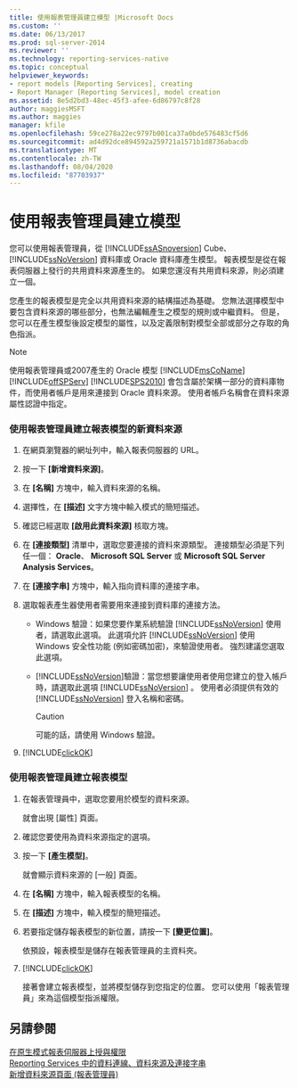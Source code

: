 ```yaml
---
title: 使用報表管理員建立模型 |Microsoft Docs
ms.custom: ''
ms.date: 06/13/2017
ms.prod: sql-server-2014
ms.reviewer: ''
ms.technology: reporting-services-native
ms.topic: conceptual
helpviewer_keywords:
- report models [Reporting Services], creating
- Report Manager [Reporting Services], model creation
ms.assetid: 8e5d2bd3-48ec-45f3-afee-6d86797c8f28
author: maggiesMSFT
ms.author: maggies
manager: kfile
ms.openlocfilehash: 59ce278a22ec9797b001ca37a0bde576483cf5d6
ms.sourcegitcommit: ad4d92dce894592a259721a1571b1d8736abacdb
ms.translationtype: MT
ms.contentlocale: zh-TW
ms.lasthandoff: 08/04/2020
ms.locfileid: "87703937"
---
```

# <a name="create-a-model-using-report-manager"></a>使用報表管理員建立模型
  您可以使用報表管理員，從 [!INCLUDE[ssASnoversion](../includes/ssasnoversion-md.md)] Cube、 [!INCLUDE[ssNoVersion](../includes/ssnoversion-md.md)] 資料庫或 Oracle 資料庫產生模型。 報表模型是從在報表伺服器上發行的共用資料來源產生的。 如果您還沒有共用資料來源，則必須建立一個。  
  
 您產生的報表模型是完全以共用資料來源的結構描述為基礎。 您無法選擇模型中要包含資料來源的哪些部分，也無法編輯產生之模型的規則或中繼資料。 但是，您可以在產生模型後設定模型的屬性，以及定義限制對模型全部或部分之存取的角色指派。  
  
> [!NOTE]  
>  使用報表管理員或2007產生的 Oracle 模型 [!INCLUDE[msCoName](../includes/msconame-md.md)] [!INCLUDE[offSPServ](../includes/offspserv-md.md)] [!INCLUDE[SPS2010](../includes/sps2010-md.md)] 會包含屬於架構一部分的資料庫物件，而使用者帳戶是用來連接到 Oracle 資料來源。 使用者帳戶名稱會在資料來源屬性認證中指定。  
  
### <a name="to-create-a-new-data-source-for-a-report-model-using-report-manager"></a>使用報表管理員建立報表模型的新資料來源  
  
1.  在網頁瀏覽器的網址列中，輸入報表伺服器的 URL。  
  
2.  按一下 **[新增資料來源]**。  
  
3.  在 **[名稱]** 方塊中，輸入資料來源的名稱。  
  
4.  選擇性，在 **[描述]** 文字方塊中輸入模式的簡短描述。  
  
5.  確認已經選取 **[啟用此資料來源]** 核取方塊。  
  
6.  在 **[連接類型]** 清單中，選取您要連接的資料來源類型。 連接類型必須是下列任一個： **Oracle**、 **Microsoft SQL Server** 或 **Microsoft SQL Server Analysis Services**。  
  
7.  在 **[連接字串]** 方塊中，輸入指向資料庫的連接字串。  
  
8.  選取報表產生器使用者需要用來連接到資料庫的連接方法。  
  
    -   Windows 驗證：如果您要作業系統驗證 [!INCLUDE[ssNoVersion](../includes/ssnoversion-md.md)] 使用者，請選取此選項。 此選項允許 [!INCLUDE[ssNoVersion](../includes/ssnoversion-md.md)] 使用 Windows 安全性功能 (例如密碼加密)，來驗證使用者。 強烈建議您選取此選項。  
  
    -   [!INCLUDE[ssNoVersion](../includes/ssnoversion-md.md)]驗證：當您想要讓使用者使用您建立的登入帳戶時，請選取此選項 [!INCLUDE[ssNoVersion](../includes/ssnoversion-md.md)] 。 使用者必須提供有效的 [!INCLUDE[ssNoVersion](../includes/ssnoversion-md.md)] 登入名稱和密碼。  
  
        > [!CAUTION]  
        >  可能的話，請使用 Windows 驗證。  
  
9. [!INCLUDE[clickOK](../includes/clickok-md.md)]  
  
### <a name="to-create-a-report-model-using-report-manager"></a>使用報表管理員建立報表模型  
  
1.  在報表管理員中，選取您要用於模型的資料來源。  
  
     就會出現 [屬性] 頁面。  
  
2.  確認您要使用為資料來源指定的選項。  
  
3.  按一下 **[產生模型]**。  
  
     就會顯示資料來源的 [一般] 頁面。  
  
4.  在 **[名稱]** 方塊中，輸入報表模型的名稱。  
  
5.  在 **[描述]** 方塊中，輸入模型的簡短描述。  
  
6.  若要指定儲存報表模型的新位置，請按一下 **[變更位置]**。  
  
     依預設，報表模型是儲存在報表管理員的主資料夾。  
  
7.  [!INCLUDE[clickOK](../includes/clickok-md.md)]  
  
     接著會建立報表模型，並將模型儲存到您指定的位置。 您可以使用「報表管理員」來為這個模型指派權限。  
  
## <a name="see-also"></a>另請參閱  
 [在原生模式報表伺服器上授與權限](security/granting-permissions-on-a-native-mode-report-server.md)   
 [Reporting Services 中的資料連線、資料來源及連接字串](../../2014/reporting-services/data-connections-data-sources-and-connection-strings-in-reporting-services.md)   
 [新增資料來源頁面 &#40;報表管理員&#41;](../../2014/reporting-services/new-data-source-page-report-manager.md)  
  
  
